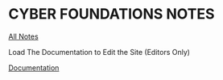 # CYBER FOUNDATIONS NOTES

[All Notes](https://www.aidengamedev.github.io/cyber_foundations_grade_8)

Load The Documentation to Edit the Site (Editors Only)

[Documentation](https://aidengamedev.github.io/documentation.md)

